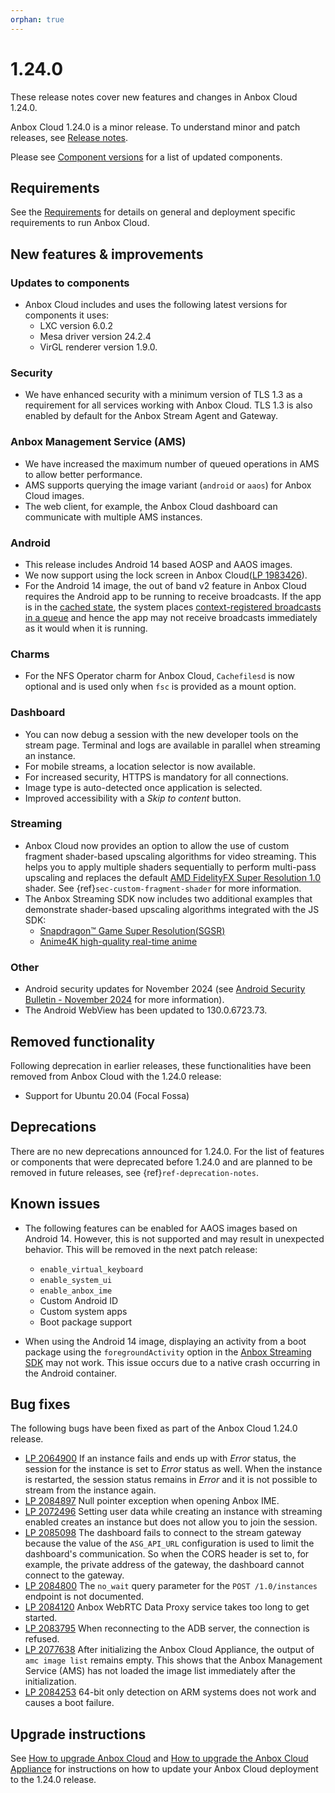 ```yaml
---
orphan: true
---
```

# 1.24.0

These release notes cover new features and changes in Anbox Cloud 1.24.0.

Anbox Cloud 1.24.0 is a minor release. To understand minor and patch releases, see [Release notes](https://documentation.ubuntu.com/anbox-cloud/en/latest/reference/release-notes/release-notes).

Please see [Component versions](https://documentation.ubuntu.com/anbox-cloud/en/latest/reference/component-versions/) for a list of updated components.

## Requirements

See the [Requirements](https://documentation.ubuntu.com/anbox-cloud/en/latest/reference/requirements/) for details on general and deployment specific requirements to run Anbox Cloud.

## New features & improvements

### Updates to components

* Anbox Cloud includes and uses the following latest versions for components it uses:
  - LXC version 6.0.2<!--AC-2812-->
  - Mesa driver version 24.2.4<!--AC-2800-->
  - VirGL renderer version 1.9.0.<!--AC-2800-->

### Security

* We have enhanced security with a minimum version of TLS 1.3 as a requirement for all services working with Anbox Cloud. TLS 1.3 is also enabled by default for the Anbox Stream Agent and Gateway.<!--AC-2728 and AC-2654-->

### Anbox Management Service (AMS)

* We have increased the maximum number of queued operations in AMS to allow better performance.<!--AC-2831-->
* AMS supports querying the image variant (`android` or `aaos`) for Anbox Cloud images.<!--AC-2757-->
* The web client, for example, the Anbox Cloud dashboard can communicate with multiple AMS instances.<!--AC-2674-->

### Android

* This release includes Android 14 based AOSP and AAOS images.
* We now support using the lock screen in Anbox Cloud([LP 1983426](https://bugs.launchpad.net/anbox-cloud/+bug/1983426)).
* For the Android 14 image, the out of band v2 feature in Anbox Cloud requires the Android app to be running to receive broadcasts. If the app is in the [cached state](https://developer.android.com/guide/components/activities/process-lifecycle), the system places [context-registered broadcasts in a queue]((https://developer.android.com/develop/background-work/background-tasks/broadcasts#android-14)) and hence the app may not receive broadcasts immediately as it would when it is running.<!--AC-2852-->

### Charms

* For the NFS Operator charm for Anbox Cloud, `Cachefilesd` is now optional and is used only when `fsc` is provided as a mount option.<!--AC-2839-->

### Dashboard

* You can now debug a session with the new developer tools on the stream page. Terminal and logs are available in parallel when streaming an instance.
* For mobile streams, a location selector is now available.
* For increased security, HTTPS is mandatory for all connections.
* Image type is auto-detected once application is selected. 
* Improved accessibility with a *Skip to content* button.

### Streaming

* Anbox Cloud now provides an option to allow the use of custom fragment shader-based upscaling algorithms for video streaming. This helps you to apply multiple shaders sequentially to perform multi-pass upscaling and replaces the default [AMD FidelityFX Super Resolution 1.0](https://gpuopen.com/fidelityfx-superresolution/) shader. See {ref}`sec-custom-fragment-shader` for more information.<!--AC-2541-->
* The Anbox Streaming SDK now includes two additional examples that demonstrate shader-based upscaling algorithms integrated with the JS SDK:<!--AC-2543-->
  - [Snapdragon™ Game Super Resolution(SGSR)](https://github.com/SnapdragonStudios/snapdragon-gsr)
  - [Anime4K high-quality real-time anime](https://github.com/bloc97/Anime4K)

### Other

* Android security updates for November 2024 (see [Android Security Bulletin - November 2024](https://source.android.com/docs/security/bulletin/2024-11-01) for more information).
* The Android WebView has been updated to 130.0.6723.73.

## Removed functionality

Following deprecation in earlier releases, these functionalities have been removed from Anbox Cloud with the 1.24.0 release:

* Support for Ubuntu 20.04 (Focal Fossa)

## Deprecations

There are no new deprecations announced for 1.24.0. For the list of features or components that were deprecated before 1.24.0 and are planned to be removed in future releases, see {ref}`ref-deprecation-notes`.

## Known issues

* The following features can be enabled for AAOS images based on Android 14. However, this is not supported and may result in unexpected behavior. This will be removed in the next patch release:<!--AC-2848-->
  - `enable_virtual_keyboard`
  - `enable_system_ui`
  - `enable_anbox_ime`
  - Custom Android ID
  - Custom system apps
  - Boot package support

* When using the Android 14 image, displaying an activity from a boot package using the `foregroundActivity` option in the [Anbox Streaming SDK](https://github.com/canonical/anbox-streaming-sdk/tree/main) may not work. This issue occurs due to a native crash occurring in the Android container.

## Bug fixes

The following bugs have been fixed as part of the Anbox Cloud 1.24.0 release.

* [LP 2064900](https://bugs.launchpad.net/anbox-cloud/+bug/2064900) If an instance fails and ends up with *Error* status, the session for the instance is set to *Error* status as well. When the instance is restarted, the session status remains in *Error* and it is not possible to stream from the instance again.
* [LP 2084897](https://bugs.launchpad.net/anbox-cloud/+bug/2084897) Null pointer exception when opening Anbox IME.
* [LP 2072496](https://bugs.launchpad.net/anbox-cloud/+bug/2072496) Setting user data while creating an instance with streaming enabled creates an instance but does not allow you to join the session.
* [LP 2085098](https://bugs.launchpad.net/anbox-cloud/+bug/2085098) The dashboard fails to connect to the stream gateway because the value of the `ASG_API_URL` configuration is used to limit the dashboard's communication. So when the CORS header is set to, for example, the private address of the gateway, the dashboard cannot connect to the gateway.
* [LP 2084800](https://bugs.launchpad.net/anbox-cloud/+bug/2084800) The `no_wait` query parameter for the `POST /1.0/instances` endpoint is not documented.
* [LP 2084120](https://bugs.launchpad.net/anbox-cloud/+bug/2084120) Anbox WebRTC Data Proxy service takes too long to get started.
* [LP 2083795](https://bugs.launchpad.net/anbox-cloud/+bug/2083795) When reconnecting to the ADB server, the connection is refused.
* [LP 2077638](https://bugs.launchpad.net/anbox-cloud/+bug/2077638) After initializing the Anbox Cloud Appliance, the output of `amc image list` remains empty. This shows that the Anbox Management Service (AMS) has not loaded the image list immediately after the initialization.
* [LP 2084253](https://bugs.launchpad.net/anbox-cloud/+bug/2084253) 64-bit only detection on ARM systems does not work and causes a boot failure.

## Upgrade instructions

See [How to upgrade Anbox Cloud](https://documentation.ubuntu.com/anbox-cloud/en/latest/howto/update/upgrade-anbox/#howto-upgrade-anbox-cloud) and [How to upgrade the Anbox Cloud Appliance](https://documentation.ubuntu.com/anbox-cloud/en/latest/howto/update/upgrade-appliance/#howto-upgrade-appliance) for instructions on how to update your Anbox Cloud deployment to the 1.24.0 release.
